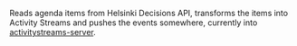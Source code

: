 Reads agenda items from Helsinki Decisions API, transforms the items into
Activity Streams and pushes the events somewhere, currently into
[activitystreams-server](https://github.com/OpenSocial/activitystreams-server).
